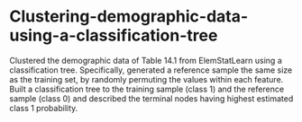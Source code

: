 # Clustering-demographic-data-using-a-classification-tree
Clustered the demographic data of Table 14.1 from ElemStatLearn using a classification tree. Specifically, generated a reference sample the same size as the training set, by randomly permuting the values within each feature.
Built a classification tree to the training sample (class 1) and the reference sample (class 0) and described the terminal nodes having highest estimated class 1 probability. 
